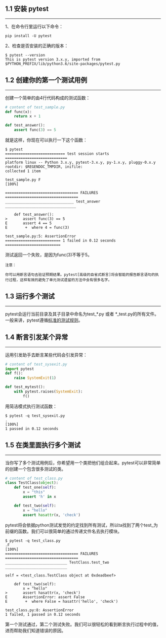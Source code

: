 ## 1.1 安装 pytest
***

1、在命令行里运行以下命令：

```
pip install -U pytest
```

2、检查是否安装的正确的版本：

```
$ pytest --version
This is pytest version 3.x.y, imported from $PYTHON_PREFIX/lib/python3.6/site-packages/pytest.py
```

## 1.2 创建你的第一个测试用例
***

创建一个简单的由4行代码构成的测试函数：
```python
# content of test_sample.py
def func(x):
    return x + 1

def test_answer():
    assert func(3) == 5
```

就是这样，你现在可以执行一下这个函数：

```
$ pytest
=========================== test session starts ============================
platform linux -- Python 3.x.y, pytest-3.x.y, py-1.x.y, pluggy-0.x.y
rootdir: $REGENDOC_TMPDIR, inifile:
collected 1 item

test_sample.py F                                                     [100%]

================================= FAILURES =================================
_______________________________ test_answer ________________________________

    def test_answer():
>       assert func(3) == 5
E       assert 4 == 5
E        +  where 4 = func(3)

test_sample.py:5: AssertionError
========================= 1 failed in 0.12 seconds =========================
```

测试返回一个失败，是因为func(3)不等于5。

```
注意： 

你可以用断言语句去验证预期结果。pytest[高级的自省式断言]将会智能的报告断言语句的执行过程，这样有效的避免了单元测试遗留的方法中会有很多名字。
```
## 1.3 运行多个测试
***
pytest会运行当前目录及其子目录中命名为test_*.py 或者 *_test.py的所有文件。一般来讲，pytest遵循[标准的测试规则](https://docs.pytest.org/en/latest/goodpractices.html#test-discovery)。
## 1.4 断言引发某个异常
***
运用引发助手去断言某些代码会引发异常：
```python
# content of test_sysexit.py
import pytest
def f():
    raise SystemExit(1)

def test_mytest():
    with pytest.raises(SystemExit):
        f()
```
用简洁模式执行测试函数：
```
$ pytest -q test_sysexit.py
.                                                                    [100%]
1 passed in 0.12 seconds
```
## 1.5 在类里面执行多个测试
***
当你写了多个测试用例后，你希望用一个类把他们组合起来。pytest可以非常简单的创建一个包含很多测试的类。
```python
# content of test_class.py
class TestClass(object):
    def test_one(self):
        x = "this"
        assert 'h' in x

    def test_two(self):
        x = "hello"
        assert hasattr(x, 'check')
```
pytest将会依据python测试发觉的约定找到所有测试，所以ta找到了两个test_为前缀的函数。我们可以很简单的通过传递文件名去执行模块。
```
$ pytest -q test_class.py
.F                                                                   [100%]
================================= FAILURES =================================
____________________________ TestClass.test_two ____________________________

self = <test_class.TestClass object at 0xdeadbeef>

    def test_two(self):
        x = "hello"
>       assert hasattr(x, 'check')
E       AssertionError: assert False
E        +  where False = hasattr('hello', 'check')

test_class.py:8: AssertionError
1 failed, 1 passed in 0.12 seconds
```
第一个测试通过，第二个测试失败。我们可以很轻松的看到断言执行过程中的值，进而帮助我们知道错误的原因。
